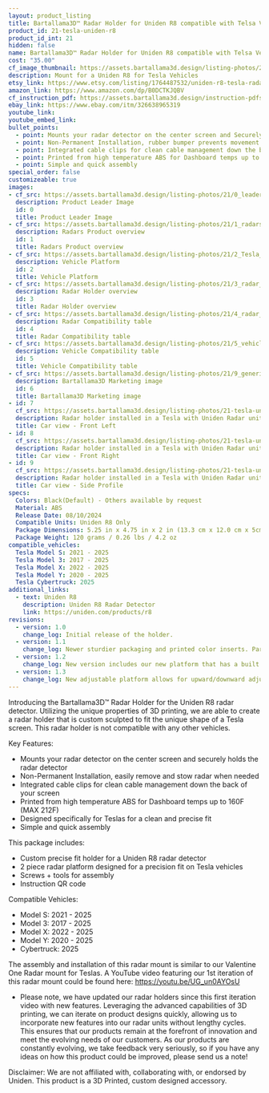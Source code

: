 ```yaml
---
layout: product_listing
title: Bartallama3D™ Radar Holder for Uniden R8 compatible with Telsa Vehicles
product_id: 21-tesla-uniden-r8
product_id_int: 21
hidden: false
name: Bartallama3D™ Radar Holder for Uniden R8 compatible with Telsa Vehicles
cost: "35.00"
cf_image_thumbnail: https://assets.bartallama3d.design/listing-photos/21/0_leader.jpg
description: Mount for a Uniden R8 for Tesla Vehicles
etsy_link: https://www.etsy.com/listing/1764487532/uniden-r8-tesla-radar-holder-by?ref=listings_manager_grid
amazon_link: https://www.amazon.com/dp/B0DCTKJQBV
cf_instruction_pdf: https://assets.bartallama3d.design/instruction-pdfs/Bartallama3D-Radar-Holder-Assembly-Instructions.pdf
ebay_link: https://www.ebay.com/itm/326638965319
youtube_link: 
youtube_embed_link: 
bullet_points:
  - point: Mounts your radar detector on the center screen and Securely holds the radar detector
  - point: Non-Permanent Installation, rubber bumper prevents movement and enables easy removal for storage
  - point: Integrated cable clips for clean cable management down the back of your screen
  - point: Printed from high temperature ABS for Dashboard temps up to 160F (MAX 212F)
  - point: Simple and quick assembly
special_order: false
customizeable: true
images:
- cf_src: https://assets.bartallama3d.design/listing-photos/21/0_leader.jpg
  description: Product Leader Image
  id: 0
  title: Product Leader Image
- cf_src: https://assets.bartallama3d.design/listing-photos/21/1_radars.jpg
  description: Radars Product overview
  id: 1
  title: Radars Product overview
- cf_src: https://assets.bartallama3d.design/listing-photos/21/2_Tesla_platform.jpg
  description: Vehicle Platform
  id: 2
  title: Vehicle Platform
- cf_src: https://assets.bartallama3d.design/listing-photos/21/3_radar_overview_uniden_r8.jpg
  description: Radar Holder overview
  id: 3
  title: Radar Holder overview
- cf_src: https://assets.bartallama3d.design/listing-photos/21/4_radar_compat_uniden_r8.jpg
  description: Radar Compatibility table
  id: 4
  title: Radar Compatibility table
- cf_src: https://assets.bartallama3d.design/listing-photos/21/5_vehicle_compat_Tesla.jpg
  description: Vehicle Compatibility table
  id: 5
  title: Vehicle Compatibility table
- cf_src: https://assets.bartallama3d.design/listing-photos/21/9_generic.jpg
  description: Bartallama3D Marketing image
  id: 6
  title: Bartallama3D Marketing image
- id: 7
  cf_src: https://assets.bartallama3d.design/listing-photos/21-tesla-uniden-r8/31.jpg
  description: Radar holder installed in a Tesla with Uniden Radar unit installed
  title: Car view - Front Left
- id: 8
  cf_src: https://assets.bartallama3d.design/listing-photos/21-tesla-uniden-r8/32.jpg
  description: Radar holder installed in a Tesla with Uniden Radar unit installed - Right Side View
  title: Car view - Front Right 
- id: 9
  cf_src: https://assets.bartallama3d.design/listing-photos/21-tesla-uniden-r8/33.jpg
  description: Radar holder installed in a Tesla with Uniden Radar unit installed showing the side profile with cable clips
  title: Car view - Side Profile
specs:
  Colors: Black(Default) - Others available by request 
  Material: ABS
  Release Date: 08/10/2024
  Compatible Units: Uniden R8 Only
  Package Dimensions: 5.25 in x 4.75 in x 2 in (13.3 cm x 12.0 cm x 5cm) [HxWxD]
  Package Weight: 120 grams / 0.26 lbs / 4.2 oz
compatible_vehicles:
  Tesla Model S: 2021 - 2025
  Tesla Model 3: 2017 - 2025
  Tesla Model X: 2022 - 2025
  Tesla Model Y: 2020 - 2025
  Tesla Cybertruck: 2025
additional_links:
  - text: Uniden R8
    description: Uniden R8 Radar Detector
    link: https://uniden.com/products/r8
revisions:
  - version: 1.0
    change_log: Initial release of the holder.
  - version: 1.1
    change_log: Newer sturdier packaging and printed color inserts. Parts shipped are unchanged from version 1.0
  - version: 1.2
    change_log: New version includes our new platform that has a built in rubber pad that sits against the screen along with an articulating rubber bumper making the unit sit better in a Model S/X. This unit also comes with a textured surface to enhance the radar holders aesthetic. 
  - version: 1.3
    change_log: New adjustable platform allows for upward/downward adjustment of the entire radar unit. This should alleviate issues with Tesla screens with varying pitches and fully make this unit compatible with the model S/X. This also allows customers to adjust the upward/downward angle of the radar unit as they see fit.
---
```


Introducing the Bartallama3D™ Radar Holder for the Uniden R8 radar detector. Utilizing the unique properties of 3D printing, we are able to create a radar holder that is custom sculpted to fit the unique shape of a Tesla screen. This radar holder is not compatible with any other vehicles. 

Key Features:
- Mounts your radar detector on the center screen and securely holds the radar detector
- Non-Permanent Installation, easily remove and stow radar when needed
- Integrated cable clips for clean cable management down the back of your screen
- Printed from high temperature ABS for Dashboard temps up to 160F (MAX 212F)
- Designed specifically for Teslas for a clean and precise fit
- Simple and quick assembly

This package includes:
- Custom precise fit holder for a Uniden R8 radar detector
- 2 piece radar platform designed for a precision fit on Tesla vehicles
- Screws + tools for assembly
- Instruction QR code

Compatible Vehicles:
- Model S: 2021 - 2025
- Model 3: 2017 - 2025
- Model X: 2022 - 2025
- Model Y: 2020 - 2025
- Cybertruck: 2025

The assembly and installation of this radar mount is similar to our Valentine One Radar mount for Teslas. A YouTube video featuring our 1st iteration of this radar mount could be found here: https://youtu.be/UG_un0AYOsU

* Please note, we have updated our radar holders since this first iteration video with new features. Leveraging the advanced capabilities of 3D printing, we can iterate on product designs quickly, allowing us to incorporate new features into our radar units without lengthy cycles. This ensures that our products remain at the forefront of innovation and meet the evolving needs of our customers. As our products are constantly evolving, we take feedback very seriously, so if you have any ideas on how this product could be improved, please send us a note!

Disclaimer: We are not affiliated with, collaborating with, or endorsed by Uniden. This product is a 3D Printed, custom designed accessory.